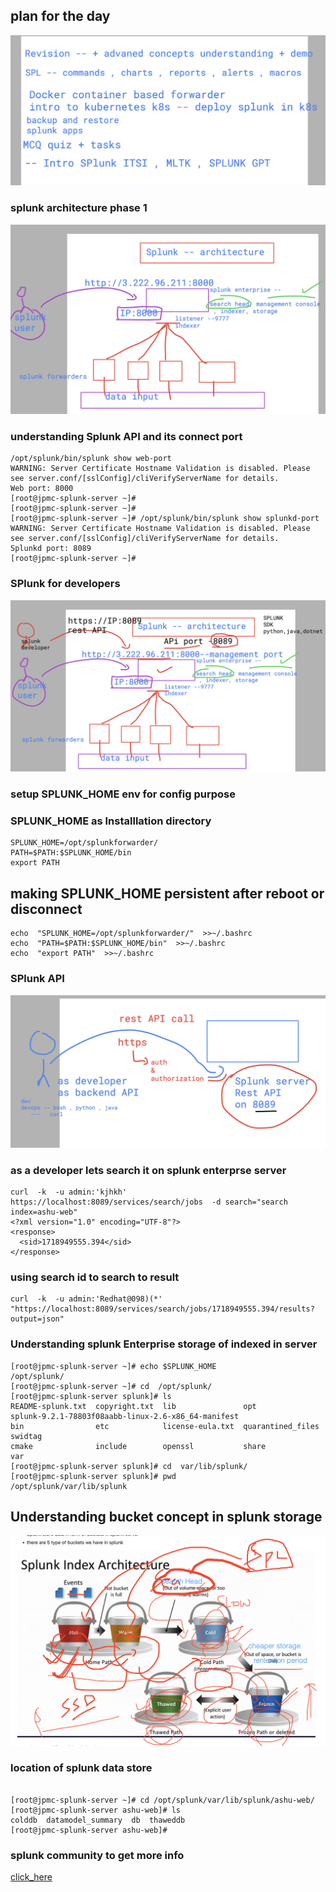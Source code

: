 ## plan for the day 
<img src="plan.png">


### splunk architecture phase 1

<img src="phase1.png">

### understanding Splunk API and its connect port

```
/opt/splunk/bin/splunk show web-port
WARNING: Server Certificate Hostname Validation is disabled. Please see server.conf/[sslConfig]/cliVerifyServerName for details.
Web port: 8000
[root@jpmc-splunk-server ~]# 
[root@jpmc-splunk-server ~]# 
[root@jpmc-splunk-server ~]# /opt/splunk/bin/splunk show splunkd-port
WARNING: Server Certificate Hostname Validation is disabled. Please see server.conf/[sslConfig]/cliVerifyServerName for details.
Splunkd port: 8089
[root@jpmc-splunk-server ~]# 

```

### SPlunk for developers

<img src="splunkdev.png">


### setup SPLUNK_HOME env for config purpose 

### SPLUNK_HOME as Installlation directory 

```
SPLUNK_HOME=/opt/splunkforwarder/
PATH=$PATH:$SPLUNK_HOME/bin
export PATH
```

## making SPLUNK_HOME persistent after reboot or disconnect

```
echo  "SPLUNK_HOME=/opt/splunkforwarder/"  >>~/.bashrc
echo  "PATH=$PATH:$SPLUNK_HOME/bin"  >>~/.bashrc 
echo  "export PATH"  >>~/.bashrc 
```

### SPlunk API 

<img src="api1.png">

### as a developer lets search it on splunk enterprse server 

```
curl  -k  -u admin:'kjhkh'   https://localhost:8089/services/search/jobs  -d search="search index=ashu-web"
<?xml version="1.0" encoding="UTF-8"?>
<response>
  <sid>1718949555.394</sid>
</response>

```

### using search id to search to result 

```
curl  -k  -u admin:'Redhat@098)(*'   "https://localhost:8089/services/search/jobs/1718949555.394/results?output=json"
```

### Understanding splunk Enterprise storage of indexed in server

```
[root@jpmc-splunk-server ~]# echo $SPLUNK_HOME
/opt/splunk/
[root@jpmc-splunk-server ~]# cd  /opt/splunk/
[root@jpmc-splunk-server splunk]# ls
README-splunk.txt  copyright.txt  lib               opt                splunk-9.2.1-78803f08aabb-linux-2.6-x86_64-manifest
bin                etc            license-eula.txt  quarantined_files  swidtag
cmake              include        openssl           share              var
[root@jpmc-splunk-server splunk]# cd  var/lib/splunk/
[root@jpmc-splunk-server splunk]# pwd
/opt/splunk/var/lib/splunk

```

## Understanding bucket concept in splunk storage 

<img src="bucket.png">

### location of splunk data store

```
 
[root@jpmc-splunk-server ~]# cd /opt/splunk/var/lib/splunk/ashu-web/
[root@jpmc-splunk-server ashu-web]# ls
colddb  datamodel_summary  db  thaweddb
[root@jpmc-splunk-server ashu-web]# 
```

### splunk community to get more info 

[click_here](https://community.splunk.com/)

